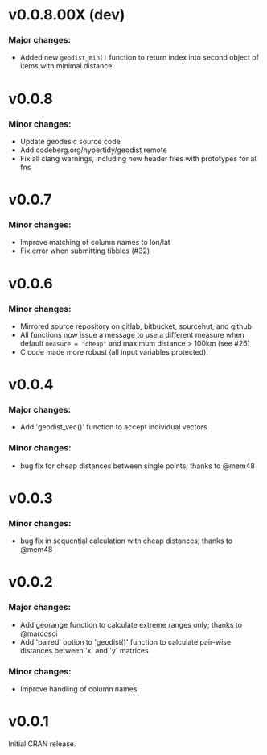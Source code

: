 # v0.0.8.00X (dev)

### Major changes:

- Added new `geodist_min()` function to return index into second object of items with minimal distance.

# v0.0.8

### Minor changes:

- Update geodesic source code
- Add codeberg.org/hypertidy/geodist remote
- Fix all clang warnings, including new header files with prototypes for all fns

# v0.0.7

### Minor changes:

- Improve matching of column names to lon/lat
- Fix error when submitting tibbles (#32)


# v0.0.6

### Minor changes:

- Mirrored source repository on gitlab, bitbucket, sourcehut, and github
- All functions now issue a message to use a different measure when default
  `measure = "cheap"` and maximum distance > 100km (see #26)
- C code made more robust (all input variables protected).

# v0.0.4

### Major changes:

- Add 'geodist_vec()' function to accept individual vectors

### Minor changes:

- bug fix for cheap distances between single points; thanks to @mem48

# v0.0.3

### Minor changes:

- bug fix in sequential calculation with cheap distances; thanks to @mem48

# v0.0.2

### Major changes:

- Add georange function to calculate extreme ranges only; thanks to @marcosci
- Add 'paired' option to 'geodist()' function to calculate pair-wise distances
  between 'x' and 'y' matrices

### Minor changes:

- Improve handling of column names


# v0.0.1

Initial CRAN release.
